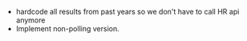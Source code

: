 - hardcode all results from past years so we don't have to call HR api anymore
- Implement non-polling version.
